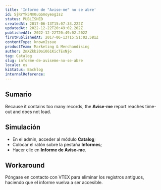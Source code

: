 ```yaml
---
title: 'Informe de "Avise-me" no se abre'
id: 5jRrYk5Nm0uGSmoyeogIs2
status: PUBLISHED
createdAt: 2017-06-13T15:07:33.222Z
updatedAt: 2022-12-22T20:49:02.202Z
publishedAt: 2022-12-22T20:49:02.202Z
firstPublishedAt: 2017-06-13T15:51:02.581Z
contentType: knownIssue
productTeam: Marketing & Merchandising
author: 2mXZkbi0oi061KicTExNjo
tag: Catalog
slug: informe-de-aviseme-no-se-abre
locale: es
kiStatus: Backlog
internalReference: 
---
```


## Sumario

Because it contains too many records, the **Avise-me** report reaches time-out and does not load.

## Simulación

- En el admin, acceder al módulo **Catalog**;
- Colocar el ratón sobre la pestaña **Informes**;
- Hacer clic en **Informe de Avise-me**.

## Workaround

Póngase en contacto con VTEX para eliminar los registros antiguos, haciendo que el informe vuelva a ser accesible.

